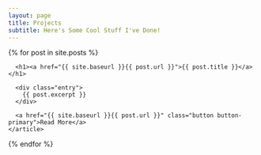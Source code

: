 ```yaml
---
layout: page
title: Projects
subtitle: Here's Some Cool Stuff I've Done!
---
```


<div class="posts">
  {% for post in site.posts %}
    <article class="post">

      <h1><a href="{{ site.baseurl }}{{ post.url }}">{{ post.title }}</a></h1>

      <div class="entry">
        {{ post.excerpt }}
      </div>

      <a href="{{ site.baseurl }}{{ post.url }}" class="button button-primary">Read More</a>
    </article>
  {% endfor %}
</div>
